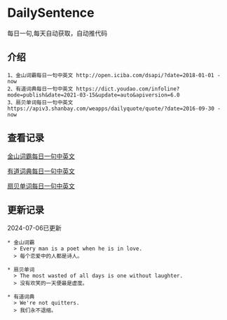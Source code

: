 # DailySentence

每日一句,每天自动获取，自动推代码

## 介绍

```
1、金山词霸每日一句中英文 http://open.iciba.com/dsapi/?date=2018-01-01 - now
2、有道词典每日一句中英文 https://dict.youdao.com/infoline?mode=publish&date=2021-03-15&update=auto&apiversion=6.0
3、扇贝单词每日一句中英文 https://apiv3.shanbay.com/weapps/dailyquote/quote/?date=2016-09-30 - now
```

## 查看记录

[金山词霸每日一句中英文](./data/iciba/)

[有道词典每日一句中英文](./data/youdao/)

[扇贝单词每日一句中英文](./data/shanbay/)

## 更新记录
2024-07-06已更新 
```
* 金山词霸
  > Every man is a poet when he is in love.
  > 每个恋爱中的人都是诗人。

* 扇贝单词
  > The most wasted of all days is one without laughter.
  > 没有欢笑的一天便最是虚度。

* 有道词典
  > We're not quitters.
  > 我们永不退缩。

```
